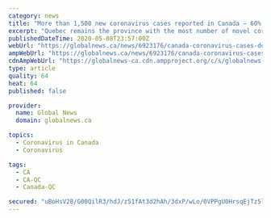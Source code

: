 ```yaml
---
category: news
title: "More than 1,500 new coronavirus cases reported in Canada — 60% of them from Quebec"
excerpt: "Quebec remains the province with the most number of novel coronavirus cases and deaths, as Canada added 1,514 new cases and 161 new deaths on Friday. These numbers are tallied dai"
publishedDateTime: 2020-05-08T23:57:00Z
webUrl: "https://globalnews.ca/news/6923176/canada-coronavirus-cases-deaths-may-8/"
ampWebUrl: "https://globalnews.ca/news/6923176/canada-coronavirus-cases-deaths-may-8/amp/"
cdnAmpWebUrl: "https://globalnews-ca.cdn.ampproject.org/c/s/globalnews.ca/news/6923176/canada-coronavirus-cases-deaths-may-8/amp/"
type: article
quality: 64
heat: 64
published: false

provider:
  name: Global News
  domain: globalnews.ca

topics:
  - Coronavirus in Canada
  - Coronavirus

tags:
  - CA
  - CA-QC
  - Canada-QC

secured: "uBoHsV28/G00QilR3/hdJ/z51fAt3d2hAh/3dxP/wLo/0VPPgU0HrsqEjTz5l8bhMBVPasJXYMr7859vBFZRokFVMLR3OtQGzt4GB52T8Oxoq4936eCXouo2uycXR8Y6vQJc+DUhTd4RFkOmv15c9jInwbAV2joJ+9Kw3wIDdRWYeWQC50/D5PT+8IMvF5ThjYp87IfEXwA2MNMSOn9IgxaI6yrLJ0X8o22z6v16YYEZPgnOS/z3ets+AG6bfevsPA8jY6KIAjsvk5N8PfTHfIgqJa1erSW1BCOu6B015MmLsjRsiEghiLplrQHCMKkx/ANESl9mS0FKETrW3K51rnRiSlEoyfyCWyhKVtvjiClUTXBhfTyeANBlq24rnZ86Ka3oX6+SGmrUgMGN2WGoNQ5ciIWJgbf4HLE8pingaemuZ9n38FINlsih7zREaaw7SJEqqsWFwUE6JZ/6baQJ78QCIPBkviLITXX3L/o3fbQ=;SqJTpVTEHIw0v+J/VhkkRQ=="
---
```


